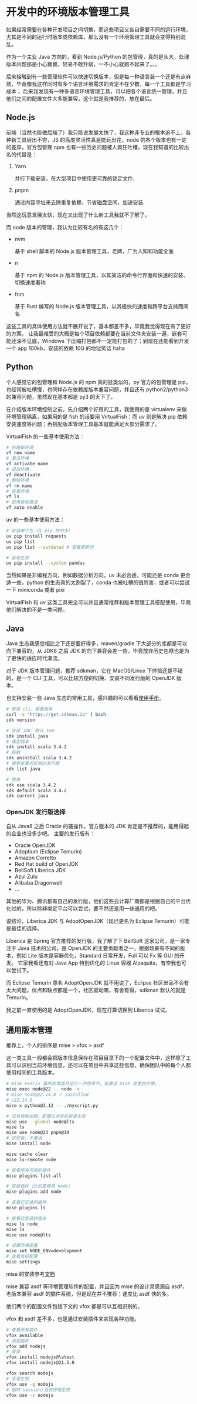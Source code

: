 # 开发中的环境版本管理工具


如果经常需要在各种开发项目之间切换，而这些项目又各自需要不同的运行环境，尤其是不同的运行时版本或依赖库，那么没有一个环境管理工具就会变得特别混乱。

<!--more-->

作为一个主业 Java 方向的，看到 Node.js/Python 的包管理，真的是头大，处理版本问题那是小心翼翼，轻易不敢升级，一不小心就跑不起来了。。。

后来接触到有一些管理软件可以快速切换版本，但是每一种语言装一个还是有点麻烦，毕竟像我这样同时有多个语言环境需求的肯定不在少数，每一个工具都是学习成本；
后来我发现有一种多语言环境管理工具，可以把各个语言统一管理，并且他们之间的配置文件大多能兼容，这个就是我推荐的，放在最后。

## Node.js

前端（当然也能做后端了）我只能说发展太快了，我这种非专业的根本追不上，各种新工具层出不穷，JS 的高度灵活性真是能玩出花，node 的各个版本也有一定的差异，官方包管理 npm 也有一些历史问题被人疯狂吐槽，现在我知道的比较出名的代替是：

1. Yarn

   并行下载安装，在大型项目中使用更可靠的锁定文件.

2. pnpm

   通过内容寻址来去除重复依赖，节省磁盘空间，加速安装.

当然这玩意发展太快，现在又出现了什么新工具我就不了解了。

而 node 版本的管理，我认为比较有名的有这几个：

- nvm

  基于 shell 脚本的 Node.js 版本管理工具，老牌，广为人知和功能全面

- n

  基于 npm 的 Node.js 版本管理工具，以其简洁的命令行界面和快速的安装、切换速度著称

- fnm

  基于 Rust 编写的 Node.js 版本管理工具，以其极快的速度和跨平台支持而闻名

这些工具的具体使用方法就不展开说了，基本都差不多，毕竟我觉得现在有了更好的方案。
让我最难受的大概是每个项目依赖都要在当前文件夹安装一遍，嵌套可能还深不见底，Windows 下压缩打包都不一定能打包的了；到现在还能看到开发一个 app 100kb，安装的依赖 10G 的地狱笑话 haha

## Python

个人感觉它的包管理和 Node.js 的 npm 真的挺类似的，py 官方的包管理是 pip，也经常被吐槽慢，也同样存在依赖库版本兼容问题，并且还有 python2/python3 的兼容问题，虽然现在基本都是 py3 的天下了。

在介绍版本环境控制之前，先介绍两个好用的工具，我使用的是 virtualenv 来做环境管理隔离，如果用的是 fish 的话要用 VirtualFish；而 uv 则是解决 pip 依赖安装速度等问题；再搭配版本管理工具基本就能满足大部分需求了。

VirtualFish 的一些基本使用方法：

```sh
# 创建新环境
vf new name
# 激活环境
vf activate name
# 退出环境
vf deactivate
# 删除环境
vf rm name
# 查看环境
vf ls
# 启用自动激活
vf auto enable
```

uv 的一些基本使用方法：

```sh
# 安装单个包（比 pip 快的多）
uv pip install requests
uv pip list
uv pip list --outdated # 查看更新包

# 全局生效
uv pip install --system pandas
```

当然如果是非编程方向，例如数据分析方向，uv 未必合适，可能还是 conda 更合适一些，python 的生态真的太割裂了，conda 也被吐槽的很厉害，或者可以尝试一下 miniconda 或者 pixi

VirtualFish 和 uv 这类工具完全可以并且通常推荐和版本管理工具搭配使用，毕竟他们解决的不是一类问题。

## Java

Java 生态我感觉相比之下还是要好得多，maven/gradle 下大部分的库都是可以向下兼容的，从 JDK8 之后 JDK 的向下兼容会差一些，毕竟放弃历史包袱也是为了更快的适应时代潮流。

对于 JDK 版本管理问题，推荐 sdkman，它在 MacOS/Linux 下体验还是不错的，是一个 CLI 工具，可以比较方便的切换、安装不同发行版的 OpenJDK 版本。

也支持安装一些 Java 生态的常用工具，感兴趣的可以看看[使用手册](https://sdkman.io/usage)。

```sh
# 安装 cli，查看版本
curl -s "https://get.sdkman.io" | bash
sdk version

# 安装 JDK，默认 tem
sdk install java
# 指定版本
sdk install scala 3.4.2
# 卸载
sdk uninstall scala 3.4.2
# 搜索查看可安装的发行版
sdk list java

# 使用
sdk use scala 3.4.2
sdk default scala 3.4.2
sdk current java
```

### OpenJDK 发行版选择

自从 Java8 之后 Oracle 的骚操作，官方版本的 JDK 肯定是不推荐的，能用得起的企业也没多少吧。
主要的发行版有：

- Oracle OpenJDK
- Adoptium (Eclipse Temurin)
- Amazon Corretto
- Red Hat build of OpenJDK
- BellSoft Liberica JDK
- Azul Zulu
- Alibaba Dragonwell
- ...

其他的华为、腾讯都有自己的发行版，他们这些云计算厂商都是根据自己的平台优化过的，所以除非绑定平台可以尝试，要不然还是用一些通用的吧。

说结论，Liberica JDK 与 AdoptOpenJDK（现已更名为 Eclipse Temurin）可能是最佳的选择。

Liberica 是 Spring 官方推荐的发行版，我了解了下 BellSoft 这家公司，是一家专注于 Java 技术的公司，是 OpenJDK 的主要贡献者之一，根据场景有不同的版本，例如 Lite 版本是容器优化，Standard 日常开发，Full 可以 Fx 等 GUI 的开发。
它家我看还有对 Java App 特别优化的 Linux 容器 Alpaquita，有空我也可以尝试下。

而 Eclipse Temurin 原名 AdoptOpenJDK 就不用说了，Eclipse 社区出品不会有太大问题，优点和缺点都是一个，社区驱动嘛，有舍有得，sdkman 默认的就是 Temurin。

我之前一直使用的是 AdoptOpenJDK，现在打算切换到 Liberica 试试。

## 通用版本管理

推荐上，个人的排序是 mise > vfox > asdf

这一类工具一般都会把版本信息保存在项目目录下的一个配置文件中，这样除了工具可以识别当前环境信息，还可以在项目中共享这些信息，确保团队中的每个人都使用相同的工具版本。

```sh
# mise exec/x 虽然非常适合运行一次性命令，但激活 mise 会更加方便。
mise exec node@22 -- node -v
# mise node@22.14.0 ✓ installed
# v22.14.0
mise x python@3.12 -- ./myscript.py

# 没有特殊说明，配置仅对当前目录生效
mise use --global node@lts
mise ls
mise use node@23 pnpm@10
# 仅安装，不激活
mise install node

mise cache clear
mise ls-remote node

# 查看所有可用的插件
mise plugins list-all

# 安装插件（比如要使用 node）
mise plugins add node

# 查看已安装的插件
mise plugins ls

# 查看已安装的版本
mise ls node
mise ls
mise use node@lts

# 设置环境变量
mise set NODE_ENV=development
# 查看当前配置
mise settings
```

mise 的安装参考[文档](https://mise.jdx.dev/getting-started.html)

mise 兼容 asdf 等环境管理软件的配置，并且因为 mise 的设计灵感源自 asdf，老版本兼容 asdf 的插件系统，但是现在并不推荐；速度比 asdf 快的多。

他们两个的配置文件包括下文的 vfox 都是可以互相识别的。

vfox 和 asdf 差不多，也是通过安装插件来实现各种功能。

```sh
# 查看所有插件
vfox available
# 添加插件
vfox add nodejs
# 安装
vfox install nodejs@latest
vfox install nodejs@21.5.0

vfox search nodejs
# 全局生效
vfox use -g nodejs
# 临时 session/当前终端生效
vfox use -s nodejs
```

